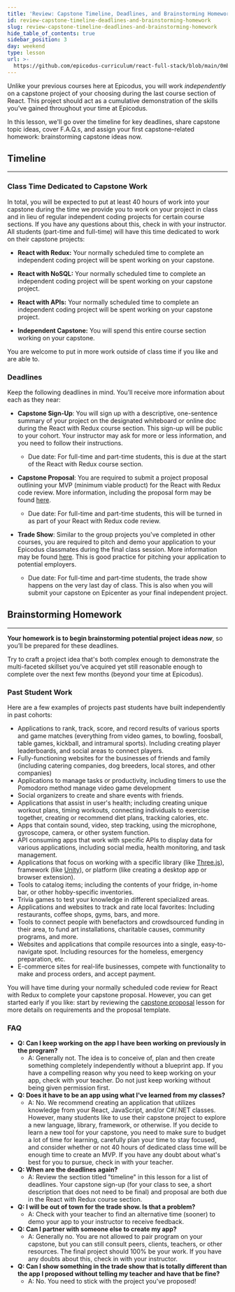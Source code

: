 ```yaml
---
title: 'Review: Capstone Timeline, Deadlines, and Brainstorming Homework'
id: review-capstone-timeline-deadlines-and-brainstorming-homework
slug: review-capstone-timeline-deadlines-and-brainstorming-homework
hide_table_of_contents: true
sidebar_position: 3
day: weekend
type: lesson
url: >-
  https://github.com/epicodus-curriculum/react-full-stack/blob/main/0mb_capstone_project_brainstorming_homework.md
---
```


Unlike your previous courses here at Epicodus, you will work _independently_ on a capstone project of your choosing during the last course section of React. This project should act as a cumulative demonstration of the skills you’ve gained throughout your time at Epicodus.

In this lesson, we'll go over the timeline for key deadlines, share capstone topic ideas, cover F.A.Q.s, and assign your first capstone-related homework: brainstorming capstone ideas now. 

## Timeline
---

### Class Time Dedicated to Capstone Work

In total, you will be expected to put at least 40 hours of work into your capstone during the time we provide you to work on your project in class and in lieu of regular independent coding projects for certain course sections. If you have any questions about this, check in with your instructor. All students (part-time and full-time) will have this time dedicated to work on their capstone projects:

* **React with Redux:** Your normally scheduled time to complete an independent coding project will be spent working on your capstone. 

* **React with NoSQL:** Your normally scheduled time to complete an independent coding project will be spent working on your capstone project.

* **React with APIs:** Your normally scheduled time to complete an independent coding project will be spent working on your capstone project.

* **Independent Capstone:** You will spend this entire course section working on your capstone.

You are welcome to put in more work outside of class time if you like and are able to. 

### Deadlines

Keep the following deadlines in mind. You’ll receive more information about each as they near:

* **Capstone Sign-Up**: You will sign up with a descriptive, one-sentence summary of your project on the designated whiteboard or online doc during the React with Redux course section. This sign-up will be public to your cohort. Your instructor may ask for more or less information, and you need to follow their instructions.

    *  Due date: For full-time and part-time students, this is due at the start of the React with Redux course section.

* **Capstone Proposal**:  You are required to submit a project proposal outlining your MVP (minimum viable product) for the React with Redux code review. More information, including the proposal form may be found [here](https://new.learnhowtoprogram.com/react/react-fundamentals/independent-capstone-project-sign-up-and-proposal).

    *  Due date: For full-time and part-time students, this will be turned in as part of your React with Redux code review. 

* **Trade Show**:  Similar to the group projects you've completed in other courses, you are required to pitch and demo your application to your Epicodus classmates during the final class session. More information may be found [here](https://new.learnhowtoprogram.com/react-classic/independent-capstone/independent-capstone-project-week-overview). This is good practice for pitching your application to potential employers.

    *  Due date: For full-time and part-time students, the trade show happens on the very last day of class. This is also when you will submit your capstone on Epicenter as your final independent project.

## Brainstorming Homework
---

**Your homework is to begin brainstorming potential project ideas _now_**, so you’ll be prepared for these deadlines.

Try to craft a project idea that's both complex enough to demonstrate the multi-faceted skillset you’ve acquired yet still reasonable enough to complete over the next few months (beyond your time at Epicodus).

### Past Student Work

Here are a few examples of projects past students have built independently in past cohorts:

* Applications to rank, track, score, and record results of various sports and game matches (everything from video games, to bowling, foosball, table games, kickball, and intramural sports). Including creating player leaderboards, and social areas to connect players.
* Fully-functioning websites for the businesses of friends and family (including catering companies, dog breeders, local stores, and other companies)
* Applications to manage tasks or productivity, including timers to use the Pomodoro method manage video game development
* Social organizers to create and share events with friends.
* Applications that assist in user's health; including creating unique workout plans, timing workouts, connecting individuals to exercise together, creating or recommend diet plans, tracking calories, etc.
* Apps that contain sound, video, step tracking, using the microphone, gyroscope, camera, or other system function.
* API consuming apps that work with specific APIs to display data for various applications, including social media, health monitoring, and task management.
* Applications that focus on working with a specific library (like [Three.js](https://threejs.org/)), framework (like [Unity](https://unity.com/)), or platform (like creating a desktop app or browser extension).
* Tools to catalog items; including the contents of your fridge, in-home bar, or other hobby-specific inventories.
* Trivia games to test your knowledge in different specialized areas.
* Applications and websites to track and rate local favorites: Including restaurants, coffee shops, gyms, bars, and more.
* Tools to connect people with benefactors and crowdsourced funding in their area, to fund art installations, charitable causes, community programs, and more.
* Websites and applications that compile resources into a single, easy-to-navigate spot. Including resources for the homeless, emergency preparation, etc.
* E-commerce sites for real-life businesses, compete with functionality to make and process orders, and accept payment.  

You will have time during your normally scheduled code review for React with Redux to complete your capstone proposal. However, you can get started early if you like: start by reviewing the [capstone proposal](https://new.learnhowtoprogram.com/react/react-fundamentals/independent-capstone-project-sign-up-and-proposal) lesson for more details on requirements and the proposal template. 

### FAQ

* **Q: Can I keep working on the app I have been working on previously in the program?**
  * A: Generally not. The idea is to conceive of, plan and then create something completely independently without a blueprint app. If you have a compelling reason why you need to keep working on your app, check with your teacher. Do not just keep working without being given permission first.
* **Q: Does it have to be an app using what I've learned from my classes?**
  * A: No. We recommend creating an application that utilizes knowledge from your React, JavaScript, and/or C#/.NET classes. However, many students like to use their capstone project to explore a new language, library, framework, or otherwise. If you decide to learn a new tool for your capstone, you need to make sure to budget a lot of time for learning, carefully plan your time to stay focused, and consider whether or not 40 hours of dedicated class time will be enough time to create an MVP. If you have any doubt about what's best for you to pursue, check in with your teacher.
* **Q: When are the deadlines again?**
  * A: Review the section titled "timeline" in this lesson for a list of deadlines. Your capstone  sign-up (for your class to see, a short description that does not need to be final) and proposal are both due in the React with Redux course section.
* **Q: I will be out of town for the trade show. Is that a problem?**
  * A: Check with your teacher to find an alternative time (sooner) to demo your app to your instructor to receive feedback.
* **Q: Can I partner with someone else to create my app?**
  * A: Generally no. You are not allowed to pair program on your capstone, but you can still consult peers, clients, teachers, or other resources. The final project should 100% be your work. If you have any doubts about this, check in with your instructor.
* **Q: Can I show something in the trade show that is totally different than the app I proposed without telling my teacher and have that be fine?**
  * A: No. You need to stick with the project you've proposed!
